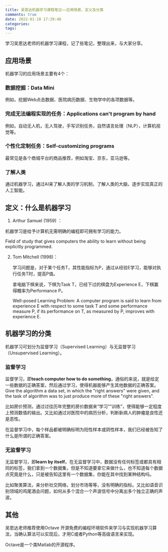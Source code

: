 ```yaml
---
title: 吴恩达机器学习课程笔记——应用场景、定义及分类
comments: true
date: 2022-01-10 17:29:48
categories:
tags:
---
```






学习吴恩达老师的机器学习课程，记了些笔记，整理出来，与大家分享。

## 应用场景

机器学习的应用场景主要有4个：

### 数据挖掘：Data Mini

例如，挖掘Web点击数据、医院病历数据、生物学中的各项数据等。

### 完成无法编程实现的任务：Applications can't program by hand

例如，自动无人机，无人驾驶，手写识别任务，自然语言处理（NLP），计算机视觉等。

### 个性化定制任务：Self-customizing programs

最常见是各个商城平台的商品推荐，例如淘宝、京东，亚马逊等。

### 了解人类

通过机器学习，通过AI来了解人类的学习机制，了解人类的大脑，逐步实现真正的人工智能。



## 定义：什么是机器学习

1.  Arthur Samuel (1959) ：

   机器学习是给予计算机无需明确的编程即可拥有学习的能力。

   Field of study that gives computers the ability to learn without being explicitly programmed.

2. Tom Mitchell (1998)：

   学习问题是，对于某个任务T，其性能指标为P，通过从经验E学习，能够对执行任务T时，提高P值。

   拿电脑下棋来说，下棋为Task T，已经下过的棋盘为Experience E，下棋赢得概率为Performance P。

   Well-posed Learning Problem: A computer program is said to learn from experience E with respect to some task T and some performance measure P, if its performance on T, as measured by P, improves with experience E.

## 机器学习的分类

机器学习可划分为监督学习（Supervised Learning）与无监督学习（Unsupervised Learning）。

### 监督学习

监督学习，即**teach computer how to do something**，通俗的来说，就是给定一些数据的正确答案，然后通过学习，使得机器能够产生其他数据的正确答案。Give the algorithm a data set, in which the "right answers" were given, and the task of algorithm was to just produce more of these "right answers".

比如房价预测，通过过往历年完整的房价数据来“学习”“训练”，使得能够一定程度上预测数值的输出。又比如通过对医院中的病历分析，判断新病人的肿瘤是良性还是恶性。

在监督学习中，每个样品都被明确标明为阳性样本或阴性样本，我们已经被告知了什么是所谓的正确答案。

### 无监督学习

无监督学习，即**learn by itself**。在无监督学习中，数据没有任何标签或都具有相同的标签，我们拿到一个数据集，但是不知道要拿它来做什么，也不知道每个数据点究竟是什么，只是被告知这里有一个数据集，你能在其中找到某种结构吗。

比如聚类算法，来分析社交网络，划分市场等等，没有明确的指标。又比如语音识别领域的鸡尾酒会问题，如何从多个混合一个声波信号中分离出多个独立正确的声波。



## 其他



吴恩达老师推荐使用Octave 开源免费的编程环境软件来学习与实现机器学习算法，当确认算法可以实现后，才用C或者Python等高级语言来实现。

Octave是一个类Matlab的开源程序。



